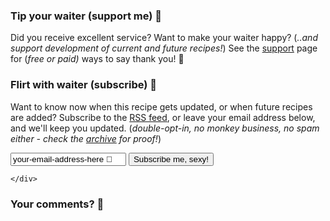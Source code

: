 ### Tip your waiter (support me) 👏

Did you receive excellent service? Want to make your waiter happy? (_..and support development of current and future recipes!_) See the [support](/support/) page for (_free or paid)_ ways to say thank you! 👏

### Flirt with waiter (subscribe) 💌

Want to know now when this recipe gets updated, or when future recipes are added? Subscribe to the [RSS feed](https://mastodon.social/@geekcookbook_changes.atom), or leave your email address below, and we'll keep you updated. (*double-opt-in, no monkey business, no spam either - check the [archive](https://us16.campaign-archive.com/home/?u=a1d9cee4402be76497a2baf49&id=10e284530a) for proof!*)

<!-- Begin Mailchimp Signup Form -->
<div id="mailchimp">
<form action="https://funkypenguin.us16.list-manage.com/subscribe/post?u=a1d9cee4402be76497a2baf49&amp;id=10e284530a" method="post" id="mc-embedded-subscribe-form" name="mc-embedded-subscribe-form" class="validate" target="_blank" novalidate>
    <div id="mc_embed_signup_scroll">
	
<div class="mc-field-group">
	<input type="email" value="your-email-address-here 💋" name="EMAIL" class="required email" id="mce-EMAIL" onfocus="if(this.value==this.defaultValue)this.value='';" onblur="if(this.value=='')this.value=this.defaultValue;"> <span align="right"><input type="submit" value="Subscribe me, sexy!" name="subscribe" id="mc-embedded-subscribe" class="button"></span>
</div>
	<div id="mce-responses" class="clear">
		<div class="response" id="mce-error-response" style="display:none"></div>
		<div class="response" id="mce-success-response" style="display:none"></div>
	</div>    <!-- real people should not fill this in and expect good things - do not remove this or risk form bot signups-->
    <div style="position: absolute; left: -5000px;" aria-hidden="true"><input type="text" name="b_a1d9cee4402be76497a2baf49_10e284530a" tabindex="-1" value=""></div>
  
    </div>
</form>
</div>
<!--End mc_embed_signup-->

### Your comments? 💬
